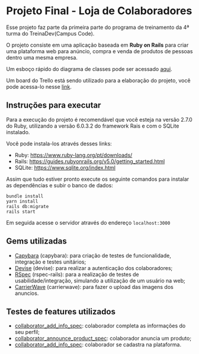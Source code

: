 # Projeto Final - Loja de Colaboradores

Esse projeto faz parte da primeira parte do programa de treinamento da 4ª turma do TreinaDev(Campus Code).

O projeto consiste em uma aplicação baseada em **Ruby on Rails** para criar uma plataforma web para anúncio, compra e venda de produtos de pessoas dentro uma mesma empresa.

Um esboço rápido do diagrama de classes pode ser acessado [aqui](./spec/features/collaborator_add_info_spec.rb).

Um board do Trello está sendo utilizado para a elaboração do projeto, você pode acessa-lo nesse [link](https://trello.com/b/ruL0xNhc/projeto-treinadev).

## Instruções para executar
Para a execução do projeto é recomendável que você esteja na versão 2.7.0 do Ruby, utilizando a versão 6.0.3.2 do framework Rais e com o SQLite instalado.

Você pode instala-los através desses links:
* Ruby: https://www.ruby-lang.org/pt/downloads/
* Rails: https://guides.rubyonrails.org/v5.0/getting_started.html
* SQLite: https://www.sqlite.org/index.html

Assim que tudo estiver pronto execute os seguinte comandos para instalar as dependências e subir o banco de dados:
```
bundle install
yarn install
rails db:migrate
rails start
```
Em seguida acesse o servidor através do endereço `localhost:3000`

## Gems utilizadas
* [Capybara](https://github.com/teamcapybara/capybara) (capybara): para criação de testes de funcionalidade, integração e testes unitários;
* [Devise](https://github.com/heartcombo/devise) (devise): para realizar a autenticação dos colaboradores;
* [RSpec](https://github.com/rspec/rspec-rails) (rspec-rails): para a realização de testes de usabilidade/integração, simulando a utilização de um usuário na web;
* [CarrierWave](https://github.com/carrierwaveuploader/carrierwave) (carrierwave): para fazer o upload das imagens dos anuncios.

## Testes de features utilizados
* [collaborator_add_info_spec](./spec/features/collaborator_add_info_spec.rb): colaborador completa as informações do seu perfil;
* [collaborator_announce_product_spec](./spec/features/collaborator_announce_product_spec.rb): colaborador anuncia um produto;
* [collaborator_add_info_spec](./spec/features/collaborator_add_info_spec.rb): colaborador se cadastra na plataforma.


